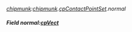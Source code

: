 _[chipmunk](../../modules/chipmunk/chipmunk-module.md):[chipmunk](../../modules/chipmunk/chipmunk-module.md).[cpContactPointSet](../../modules/chipmunk/chipmunk-cpcontactpointset.md).normal_
##### Field normal:[cpVect](../../modules/chipmunk/chipmunk-cpvect.md)
